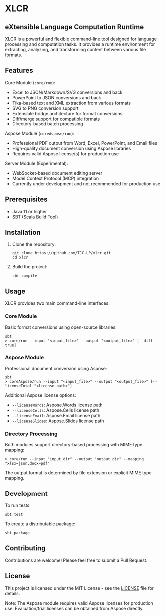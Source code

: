 # XLCR 
## e**X**tensible **L**anguage **C**omputation **R**untime

XLCR is a powerful and flexible command-line tool designed for language processing and computation tasks. It provides a runtime environment for extracting, analyzing, and transforming content between various file formats.

## Features

Core Module (`core/run`):
- Excel to JSON/Markdown/SVG conversions and back
- PowerPoint to JSON conversions and back
- Tika-based text and XML extraction from various formats
- SVG to PNG conversion support
- Extensible bridge architecture for format conversions
- Diff/merge support for compatible formats
- Directory-based batch processing

Aspose Module (`coreAspose/run`):
- Professional PDF output from Word, Excel, PowerPoint, and Email files
- High-quality document conversion using Aspose libraries
- Requires valid Aspose license(s) for production use

Server Module (Experimental):
- WebSocket-based document editing server
- Model Context Protocol (MCP) integration
- Currently under development and not recommended for production use

## Prerequisites

- Java 11 or higher
- SBT (Scala Build Tool)

## Installation

1. Clone the repository:
   ```
   git clone https://github.com/TJC-LP/xlcr.git
   cd xlcr
   ```

2. Build the project:
   ```
   sbt compile
   ```

## Usage

XLCR provides two main command-line interfaces:

### Core Module
Basic format conversions using open-source libraries:
```
sbt
> core/run --input "<input_file>" --output "<output_file>" [--diff true]
```

### Aspose Module
Professional document conversion using Aspose:
```
sbt
> coreAspose/run --input "<input_file>" --output "<output_file>" [--licenseTotal "<license_path>"]
```

Additional Aspose license options:
- `--licenseWords`: Aspose.Words license path
- `--licenseCells`: Aspose.Cells license path
- `--licenseEmail`: Aspose.Email license path
- `--licenseSlides`: Aspose.Slides license path

### Directory Processing
Both modules support directory-based processing with MIME type mapping:
```
> core/run --input "input_dir" --output "output_dir" --mapping "xlsx=json,docx=pdf"
```

The output format is determined by file extension or explicit MIME type mapping.

## Development

To run tests:
```
sbt test
```

To create a distributable package:
```
sbt package
```

## Contributing

Contributions are welcome! Please feel free to submit a Pull Request.

## License

This project is licensed under the MIT License - see the [LICENSE](LICENSE) file for details.

Note: The Aspose module requires valid Aspose licenses for production use. Evaluation/trial licenses can be obtained from Aspose directly.